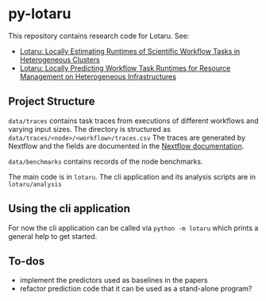 # py-lotaru

This repository contains research code for Lotaru. See:

 - [Lotaru: Locally Estimating Runtimes of Scientific Workflow Tasks in Heterogeneous Clusters](https://arxiv.org/abs/2205.11181)
 - [Lotaru: Locally Predicting Workflow Task Runtimes for Resource Management on Heterogeneous Infrastructures](https://arxiv.org/abs/2309.06918)

## Project Structure

`data/traces` contains task traces from executions of different workflows
and varying input sizes. The directory is structured as
`data/traces/<node>/<workflow>/traces.csv`
The traces are generated by Nextflow and the fields are documented in the
[Nextflow documentation](https://www.nextflow.io/docs/latest/tracing.html#trace-report).

`data/benchmarks` contains records of the node benchmarks.

The main code is in `lotaru`. The cli application and its analysis
scripts are in `lotaru/analysis`

## Using the cli application

For now the cli application can be called via `python -m lotaru` which
prints a general help to get started.

## To-dos

 - implement the predictors used as baselines in the papers
 - refactor prediction code that it can be used as a stand-alone program?

